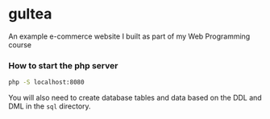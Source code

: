 # gultea
An example e-commerce website I built as part of my Web Programming course

### How to start the php server

```bash
php -S localhost:8080
```

You will also need to create database tables and data based on the DDL and DML in the `sql` directory.
